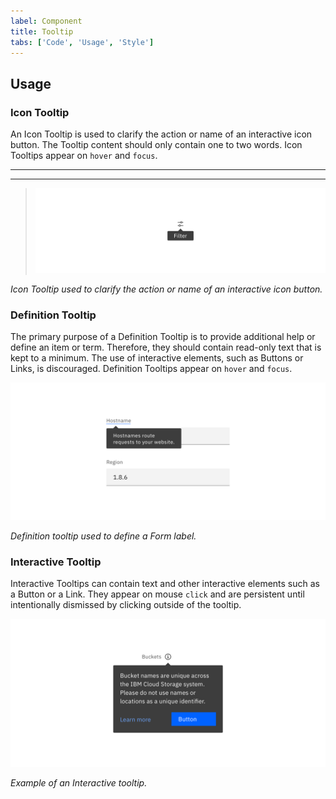 ```yaml
---
label: Component
title: Tooltip
tabs: ['Code', 'Usage', 'Style']
---
```


## Usage

### Icon Tooltip

An Icon Tooltip is used to clarify the action or name of an interactive icon button. The Tooltip content should only contain one to two words. Icon Tooltips appear on `hover` and `focus`.

---

---

> ![example of an icon tooltip](images/tooltip-usage-1.png)

_Icon Tooltip used to clarify the action or name of an interactive icon button._

### Definition Tooltip

The primary purpose of a Definition Tooltip is to provide additional help or define an item or term. Therefore, they should contain read-only text that is kept to a minimum. The use of interactive elements, such as Buttons or Links, is discouraged. Definition Tooltips appear on `hover` and `focus`.

![example of a definition tooltip](images/tooltip-usage-2.png)

_Definition tooltip used to define a Form label._

### Interactive Tooltip

Interactive Tooltips can contain text and other interactive elements such as a Button or a Link. They appear on mouse `click` and are persistent until intentionally dismissed by clicking outside of the tooltip.

![example of an interactive tooltip](images/tooltip-usage-3.png)

_Example of an Interactive tooltip._
